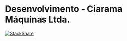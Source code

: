 # Desenvolvimento - Ciarama Máquinas Ltda.
[![StackShare](http://img.shields.io/badge/tech-stack-0690fa.svg?style=flat)](https://stackshare.io/ciarama-maquinas-ltda/ciarama-maquinas-ltda)
